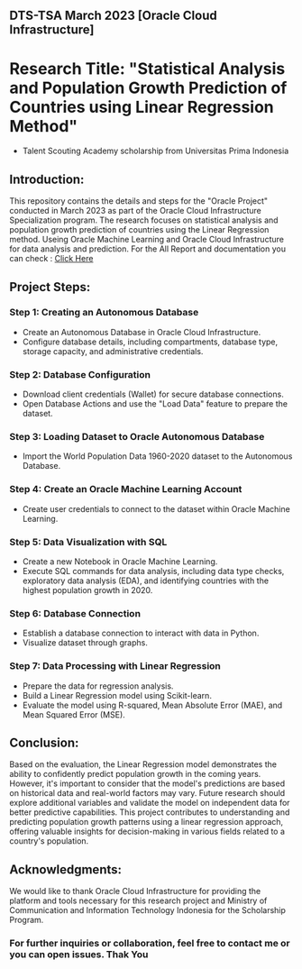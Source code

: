 ## DTS-TSA March 2023 [Oracle Cloud Infrastructure]
# Research Title: "Statistical Analysis and Population Growth Prediction of Countries using Linear Regression Method"

  - Talent Scouting Academy scholarship from Universitas Prima Indonesia

## Introduction:
This repository contains the details and steps for the "Oracle Project" conducted in March 2023 as part of the Oracle Cloud Infrastructure Specialization program. The research focuses on statistical analysis and population growth prediction of countries using the Linear Regression method. Useing Oracle Machine Learning and Oracle Cloud Infrastructure for data analysis and prediction. For the All Report and documentation you can check : [Click Here](https://github.com/AldowadSimanjuntak/Project-Oracle-Cloud-MLOps-using-Linear-Regression/blob/main/Report%20of%20PROJECT%20ORACLE.pdf)


## Project Steps:

### Step 1: Creating an Autonomous Database
- Create an Autonomous Database in Oracle Cloud Infrastructure.
- Configure database details, including compartments, database type, storage capacity, and administrative credentials.

### Step 2: Database Configuration
- Download client credentials (Wallet) for secure database connections.
- Open Database Actions and use the "Load Data" feature to prepare the dataset.

### Step 3: Loading Dataset to Oracle Autonomous Database
- Import the World Population Data 1960-2020 dataset to the Autonomous Database.

### Step 4: Create an Oracle Machine Learning Account
- Create user credentials to connect to the dataset within Oracle Machine Learning.

### Step 5: Data Visualization with SQL
- Create a new Notebook in Oracle Machine Learning.
- Execute SQL commands for data analysis, including data type checks, exploratory data analysis (EDA), and identifying countries with the highest population growth in 2020.

### Step 6: Database Connection
- Establish a database connection to interact with data in Python.
- Visualize dataset through graphs.

### Step 7: Data Processing with Linear Regression
- Prepare the data for regression analysis.
- Build a Linear Regression model using Scikit-learn.
- Evaluate the model using R-squared, Mean Absolute Error (MAE), and Mean Squared Error (MSE).

## Conclusion:
Based on the evaluation, the Linear Regression model demonstrates the ability to confidently predict population growth in the coming years. However, it's important to consider that the model's predictions are based on historical data and real-world factors may vary. Future research should explore additional variables and validate the model on independent data for better predictive capabilities.
This project contributes to understanding and predicting population growth patterns using a linear regression approach, offering valuable insights for decision-making in various fields related to a country's population.

## Acknowledgments:
We would like to thank Oracle Cloud Infrastructure for providing the platform and tools necessary for this research project and Ministry of Communication and Information Technology  Indonesia for the Scholarship Program.

### For further inquiries or collaboration, feel free to contact me or you can open issues. Thak You

